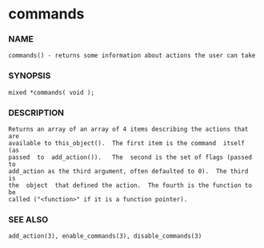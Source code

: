 # commands

### NAME

    commands() - returns some information about actions the user can take

### SYNOPSIS

    mixed *commands( void );

### DESCRIPTION

    Returns an array of an array of 4 items describing the actions that are
    available to this_object().  The first item is the command  itself  (as
    passed  to  add_action()).   The  second is the set of flags (passed to
    add_action as the third argument, often defaulted to 0).  The third  is
    the  object  that defined the action.  The fourth is the function to be
    called ("<function>" if it is a function pointer).

### SEE ALSO

    add_action(3), enable_commands(3), disable_commands(3)

